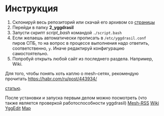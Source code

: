 # Инструкция
1. Склонируй весь репозиторий или скачай его архивом со [страницы](https://github.com/grishinkirill/POMS_labs)
2. Перейди в папку **2_yggdrasil**
3. Запусти скрипт *script_bash* командой ```./script.bash```
4. Если желаешь автоматически прописать в ```/etc/yggdrasil.conf``` пиров СПБ, то на вопрос в процессе выполнения надо ответить, соответственно, ```y```. Иначе редактируй конфигурацию самостоятельно.
5. Попробуй открыть любой сайт из последнего раздела. Например, Wiki.

Для того, чтобы понять хоть каплю о mesh-сетях, рекомендую прочитать 
https://habr.com/ru/post/443934/

[статью](https://temofeev.ru/info/articles/chto-nam-stoit-mesh-postroit-kak-detsentralizovannyy-internet-provayder-medium-delaet-novyy-internet/).

После установки и запуска первым делом можно посмотреть (что также является проверкой работоспособности yggdrasil)
[Mesh-RSS](http://[303:60d4:3d32:a2b9::4]/)
[Wiki](http://[203:e0b0:ec08:4e1f:f004:19a9:577a:90ba]/wiki/index.php?title=Main_Page)
[YggEdit](http://[301:b614:c68e:b27f::1]/)
[Map](http://[21f:dd73:7cdb:773b:a924:7ec0:800b:221e]/#)
